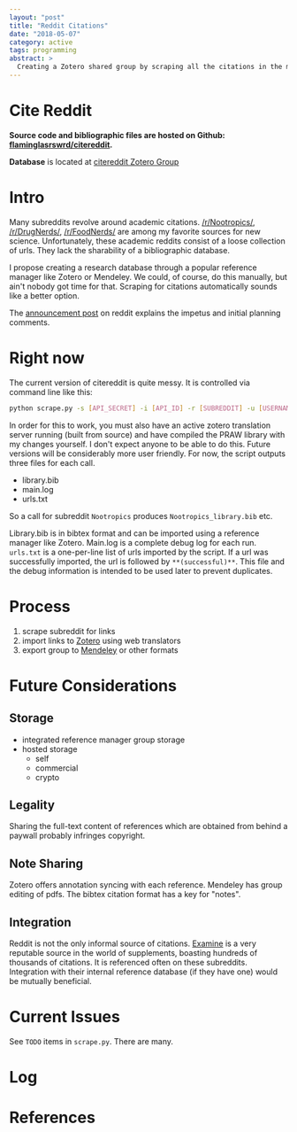 ```yaml
---
layout: "post"
title: "Reddit Citations"
date: "2018-05-07"
category: active
tags: programming
abstract: >
  Creating a Zotero shared group by scraping all the citations in the more scholarly subreddits.
---
```

# Cite Reddit

**Source code and bibliographic files are hosted on Github: [flaminglasrswrd/citereddit](https://github.com/FlamingLasrSwrd/citereddit).**

**Database** is located at [citereddit Zotero Group][]  

# Intro

Many subreddits revolve around academic citations. [/r/Nootropics/][], [/r/DrugNerds/][], [/r/FoodNerds/][] are among my favorite sources for new science. Unfortunately, these academic reddits consist of a loose collection of urls. They lack the sharability of a bibliographic database.

I propose creating a research database through a popular reference manager like Zotero or Mendeley. We could, of course, do this manually, but ain't nobody got time for that. Scraping for citations automatically sounds like a better option.

The [announcement post][] on reddit explains the impetus and initial planning comments.

# Right now
The current version of citereddit is quite messy. It is controlled via command line like this:
```bash
python scrape.py -s [API_SECRET] -i [API_ID] -r [SUBREDDIT] -u [USERNAME] -p [PASSWORD]
```
In order for this to work, you must also have an active zotero translation server running (built from source) and have compiled the PRAW library with my changes yourself. I don't expect anyone to be able to do this. Future versions will be considerably more user friendly. For now, the script outputs three files for each call.

- library.bib
- main.log
- urls.txt

So a call for subreddit ```Nootropics``` produces ```Nootropics_library.bib``` etc.

Library.bib is in bibtex format and can be imported using a reference manager like Zotero. Main.log is a complete debug log for each run. ```urls.txt``` is a one-per-line list of urls imported by the script. If a url was successfully imported, the url is followed by ```**(successful)**```. This file and the debug information is intended to be used later to prevent duplicates.

# Process

1. scrape subreddit for links
2. import links to [Zotero][] using web translators
3. export group to [Mendeley][] or other formats

# Future Considerations

## Storage

- integrated reference manager group storage
- hosted storage
    - self
    - commercial
    - crypto

## Legality

Sharing the full-text content of references which are obtained from behind a paywall probably infringes copyright.

## Note Sharing

Zotero offers annotation syncing with each reference. Mendeley has group editing of pdfs. The bibtex citation format has a key for "notes".

## Integration

Reddit is not the only informal source of citations. [Examine][] is a very reputable source in the world of supplements, boasting hundreds of thousands of citations. It is referenced often on these subreddits. Integration with their internal reference database (if they have one) would be mutually beneficial.

# Current Issues
See ```TODO``` items in ```scrape.py```. There are many.

<!--links-->
[/r/Nootropics/]: https://reddit.com/r/Nootropics
[/r/DrugNerds/]: https://reddit.com/r/DrugNerds
[/r/FoodNerds/]: https://reddit.com/r/FoodNerds
[Zotero]: https://www.zotero.org/groups/2185229/citereddit/items
[Zotero translator dev]: https://www.zotero.org/support/dev/translators
[Mendeley]: https://www.mendeley.com/community/citereddit/
[announcement post]: https://www.reddit.com/r/Nootropics/comments/8hrwrh/nootropics_citation_database/
[Examine]: https://examine.com
[citereddit Zotero Group]:  https://www.zotero.org/groups/2185229/citereddit/items
<!--annotations-->



# Log

# References

<!--Annotations-->

<!--Glossary-->
